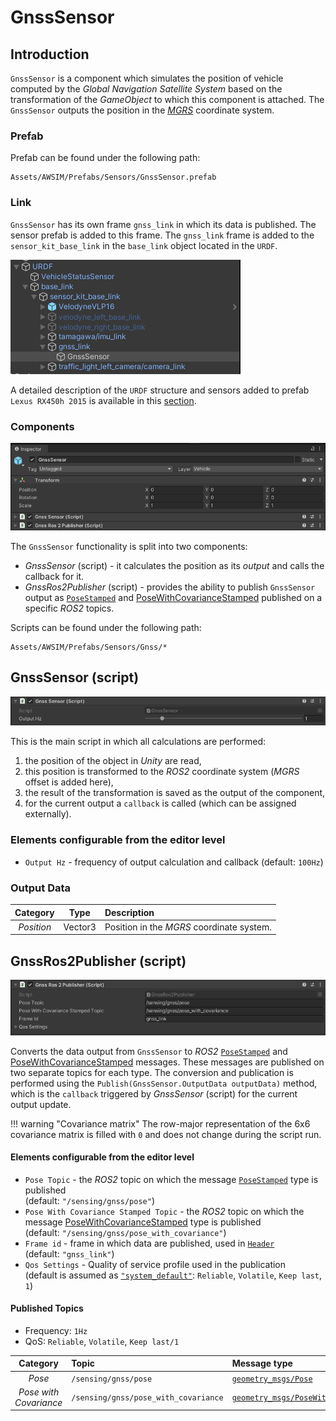 # GnssSensor

## Introduction
`GnssSensor` is a component which simulates the position of vehicle computed by the *Global Navigation Satellite System* based on the transformation of the *GameObject* to which this component is attached.
The `GnssSensor` outputs the position in the [*MGRS*](https://www.maptools.com/tutorials/mgrs/quick_guide) coordinate system.

### Prefab
Prefab can be found under the following path:

```
Assets/AWSIM/Prefabs/Sensors/GnssSensor.prefab
```


### Link
`GnssSensor` has its own frame `gnss_link` in which its data is published.
The sensor prefab is added to this frame.
The `gnss_link` frame is added to the `sensor_kit_base_link` in the `base_link` object located in the `URDF`.

![link](link.png)

A detailed description of the `URDF` structure and sensors added to prefab `Lexus RX450h 2015` is available in this [section](../../EgoVehicle/URDF/).

### Components
![components](components.png)

The `GnssSensor` functionality is split into two components:

- *GnssSensor* (script) - it calculates the position as its *output* and calls the callback for it.
- *GnssRos2Publisher* (script) - provides the ability to publish `GnssSensor` output as [`PoseStamped`](https://docs.ros2.org/latest/api/geometry_msgs/msg/PoseStamped.html) and [PoseWithCovarianceStamped](https://docs.ros2.org/latest/api/geometry_msgs/msg/PoseWithCovarianceStamped.html) published on a specific *ROS2* topics.

Scripts can be found under the following path:

```
Assets/AWSIM/Prefabs/Sensors/Gnss/*
```

## GnssSensor (script)
![script](script.png)

This is the main script in which all calculations are performed:

1. the position of the object in *Unity* are read,
2. this position is transformed to the *ROS2* coordinate system (*MGRS* offset is added here),
3. the result of the transformation is saved as the output of the component,
4. for the current output a `callback` is called (which can be assigned externally).


### Elements configurable from the editor level
- `Output Hz` - frequency of output calculation and callback (default: `100Hz`)
                                                                       
### Output Data

|  Category  |  Type   | Description                               |
| :--------: | :-----: | :---------------------------------------- |
| *Position* | Vector3 | Position in the *MGRS* coordinate system. |


## GnssRos2Publisher (script)
![script_ros2](script_ros2.png)

Converts the data output from `GnssSensor` to *ROS2* [`PoseStamped`](https://docs.ros2.org/latest/api/geometry_msgs/msg/PoseStamped.html) and [PoseWithCovarianceStamped](https://docs.ros2.org/latest/api/geometry_msgs/msg/PoseWithCovarianceStamped.html) messages.
These messages are published on two separate topics for each type.
The conversion and publication is performed using the `Publish(GnssSensor.OutputData outputData)` method, which is the `callback` triggered by *GnssSensor* (script) for the current output update.

!!! warning "Covariance matrix"
    The row-major representation of the 6x6 covariance matrix is filled with `0` and does not change during the script run.

#### Elements configurable from the editor level
- `Pose Topic` - the *ROS2* topic on which the message [`PoseStamped`](https://docs.ros2.org/latest/api/geometry_msgs/msg/PoseStamped.html) type is published<br>(default: `"/sensing/gnss/pose"`)
- `Pose With Covariance Stamped Topic` - the *ROS2* topic on which the message [PoseWithCovarianceStamped](https://docs.ros2.org/latest/api/geometry_msgs/msg/PoseWithCovarianceStamped.html) type is published<br>(default: `"/sensing/gnss/pose_with_covariance"`)
- `Frame id` - frame in which data are published, used in [`Header`](https://docs.ros2.org/latest/api/std_msgs/msg/Header.html)<br>(default: `"gnss_link"`)
- `Qos Settings` - Quality of service profile used in the publication<br>(default is assumed as [`"system_default"`](https://docs.ros.org/en/humble/Concepts/About-Quality-of-Service-Settings.html): `Reliable`, `Volatile`, `Keep last`, `1`)


#### Published Topics
- Frequency: `1Hz`
- QoS: `Reliable`, `Volatile`, `Keep last/1`

|        Category        | Topic                                | Message type                                                                                                            | `frame_id`  |
| :--------------------: | :----------------------------------- | :---------------------------------------------------------------------------------------------------------------------- | :---------: |
|         *Pose*         | `/sensing/gnss/pose`                 | [`geometry_msgs/Pose`](https://docs.ros2.org/latest/api/geometry_msgs/msg/Pose.html)                                    | `gnss_link` |
| *Pose with Covariance* | `/sensing/gnss/pose_with_covariance` | [`geometry_msgs/PoseWithCovarianceStamped`](https://docs.ros2.org/latest/api/geometry_msgs/msg/PoseWithCovariance.html) | `gnss_link` |

